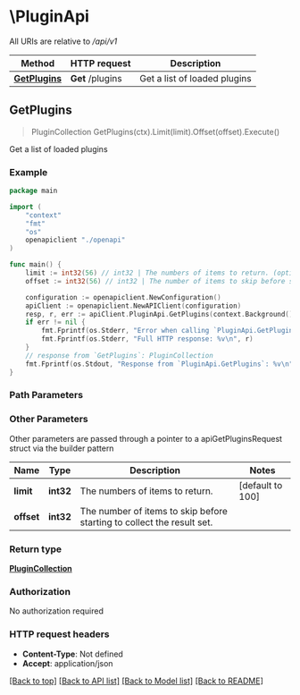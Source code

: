 <!--
 Licensed to the Apache Software Foundation (ASF) under one
 or more contributor license agreements.  See the NOTICE file
 distributed with this work for additional information
 regarding copyright ownership.  The ASF licenses this file
 to you under the Apache License, Version 2.0 (the
 "License"); you may not use this file except in compliance
 with the License.  You may obtain a copy of the License at

   http://www.apache.org/licenses/LICENSE-2.0

 Unless required by applicable law or agreed to in writing,
 software distributed under the License is distributed on an
 "AS IS" BASIS, WITHOUT WARRANTIES OR CONDITIONS OF ANY
 KIND, either express or implied.  See the License for the
 specific language governing permissions and limitations
 under the License.
 -->

# \PluginApi

All URIs are relative to */api/v1*

Method | HTTP request | Description
------------- | ------------- | -------------
[**GetPlugins**](PluginApi.md#GetPlugins) | **Get** /plugins | Get a list of loaded plugins



## GetPlugins

> PluginCollection GetPlugins(ctx).Limit(limit).Offset(offset).Execute()

Get a list of loaded plugins



### Example

```go
package main

import (
    "context"
    "fmt"
    "os"
    openapiclient "./openapi"
)

func main() {
    limit := int32(56) // int32 | The numbers of items to return. (optional) (default to 100)
    offset := int32(56) // int32 | The number of items to skip before starting to collect the result set. (optional)

    configuration := openapiclient.NewConfiguration()
    apiClient := openapiclient.NewAPIClient(configuration)
    resp, r, err := apiClient.PluginApi.GetPlugins(context.Background()).Limit(limit).Offset(offset).Execute()
    if err != nil {
        fmt.Fprintf(os.Stderr, "Error when calling `PluginApi.GetPlugins``: %v\n", err)
        fmt.Fprintf(os.Stderr, "Full HTTP response: %v\n", r)
    }
    // response from `GetPlugins`: PluginCollection
    fmt.Fprintf(os.Stdout, "Response from `PluginApi.GetPlugins`: %v\n", resp)
}
```

### Path Parameters



### Other Parameters

Other parameters are passed through a pointer to a apiGetPluginsRequest struct via the builder pattern


Name | Type | Description  | Notes
------------- | ------------- | ------------- | -------------
 **limit** | **int32** | The numbers of items to return. | [default to 100]
 **offset** | **int32** | The number of items to skip before starting to collect the result set. | 

### Return type

[**PluginCollection**](PluginCollection.md)

### Authorization

No authorization required

### HTTP request headers

- **Content-Type**: Not defined
- **Accept**: application/json

[[Back to top]](#) [[Back to API list]](../README.md#documentation-for-api-endpoints)
[[Back to Model list]](../README.md#documentation-for-models)
[[Back to README]](../README.md)


